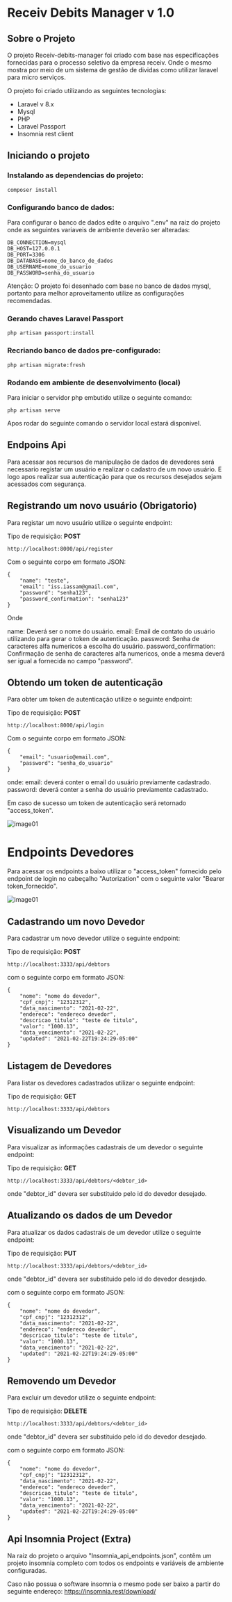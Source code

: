 # Receiv Debits Manager v 1.0

## Sobre o Projeto

O projeto Receiv-debits-manager foi criado com base nas especificações fornecidas para o processo seletivo da empresa receiv. Onde o mesmo mostra por meio de um sistema de gestão de dividas como utilizar laravel para micro serviços. 

O projeto foi criado utilizando as seguintes tecnologias:
- Laravel v 8.x
- Mysql
- PHP
- Laravel Passport
- Insomnia rest client

## Iniciando o projeto

### Instalando as dependencias do projeto:

```
composer install
```

### Configurando banco de dados:

Para configurar o banco de dados edite o arquivo ".env" na raiz do projeto onde as seguintes variaveis de ambiente deverão ser alteradas:

```
DB_CONNECTION=mysql
DB_HOST=127.0.0.1
DB_PORT=3306
DB_DATABASE=nome_do_banco_de_dados
DB_USERNAME=nome_do_usuario
DB_PASSWORD=senha_do_usuario
````

Atenção: O projeto foi desenhado com base no banco de dados mysql, portanto para melhor aproveitamento utilize as configurações recomendadas.

### Gerando chaves Laravel Passport
```
php artisan passport:install
```

### Recriando banco de dados pre-configurado:
```
php artisan migrate:fresh
```

### Rodando em ambiente de desenvolvimento (local)

Para iniciar o servidor php embutido utilize o seguinte comando:

`````
php artisan serve
`````

Apos rodar do seguinte comando o servidor local estará disponivel.

## Endpoins Api

Para acessar aos recursos de manipulação de dados de devedores será necessario registar um usuário e realizar o cadastro de um novo usuário. E logo apos realizar sua autenticação para que os recursos desejados sejam acessados com segurança.

## Registrando um novo usuário (Obrigatorio)

Para registar um novo usuário utilize o seguinte endpoint:

Tipo de requisição: **POST**

```
http://localhost:8000/api/register
```

Com o seguinte corpo em formato JSON:
```
{
    "name": "teste",
    "email": "iss.iassam@gmail.com",
    "password": "senha123",
    "password_confirmation": "senha123"
}
```
Onde

name: Deverá ser o nome do usuário.
email: Email de contato do usuário utilizando para gerar o token de autenticação.
password: Senha de caracteres alfa numericos a escolha do usuário.
password_confirmation: Confirmação de senha de caracteres alfa numericos, onde a mesma deverá ser igual a fornecida no campo "password".

## Obtendo um token de autenticação

Para obter um token de autenticação utilize o seguinte endpoint:

Tipo de requisição: **POST**

```
http://localhost:8000/api/login
```

Com o seguinte corpo em formato JSON:
```
{
    "email": "usuario@email.com",
    "password": "senha_do_usuario"
}
```

onde:
email: deverá conter o email do usuário previamente cadastrado.
password: deverá conter a senha do usuário previamente cadastrado.

Em caso de sucesso um token de autenticação será retornado "access_token".

![image01](./docs/image01.png)

# Endpoints Devedores

Para acessar os endpoints a baixo utilizar o "access_token" fornecido pelo endpoint de login no cabeçalho "Autorization" com o seguinte valor "Bearer token_fornecido".

![image01](./docs/image02.png)

## Cadastrando um novo Devedor
Para cadastrar um novo devedor utilize o seguinte endpoint:

Tipo de requisição: **POST**

```
http://localhost:3333/api/debtors
```

com o seguinte corpo em formato JSON:

```
{
    "nome": "nome do devedor",
    "cpf_cnpj": "12312312",
    "data_nascimento": "2021-02-22",
    "endereco": "endereco devedor",
    "descricao_titulo": "teste de titulo",
    "valor": "1000.13",
    "data_vencimento": "2021-02-22",
    "updated": "2021-02-22T19:24:29-05:00"
}
```

## Listagem de Devedores
Para listar os devedores cadastrados utilizar o seguinte endpoint:

Tipo de requisição: **GET**

```
http://localhost:3333/api/debtors
```

## Visualizando um Devedor
Para visualizar as informações cadastrais de um devedor o seguinte endpoint:

Tipo de requisição: **GET**

```
http://localhost:3333/api/debtors/<debtor_id>
```

onde
"debtor_id" devera ser substituido pelo id do devedor desejado.

## Atualizando os dados de um Devedor
Para atualizar os dados cadastrais de um devedor utilize o seguinte endpoint:

Tipo de requisição: **PUT**

```
http://localhost:3333/api/debtors/<debtor_id>
```

onde
"debtor_id" devera ser substituido pelo id do devedor desejado.

com o seguinte corpo em formato JSON:

```
{
    "nome": "nome do devedor",
    "cpf_cnpj": "12312312",
    "data_nascimento": "2021-02-22",
    "endereco": "endereco devedor",
    "descricao_titulo": "teste de titulo",
    "valor": "1000.13",
    "data_vencimento": "2021-02-22",
    "updated": "2021-02-22T19:24:29-05:00"
}
```

## Removendo um Devedor
Para excluir um devedor utilize o seguinte endpoint:

Tipo de requisição: **DELETE**

```
http://localhost:3333/api/debtors/<debtor_id>
```

onde
"debtor_id" devera ser substituido pelo id do devedor desejado.

com o seguinte corpo em formato JSON:

```
{
    "nome": "nome do devedor",
    "cpf_cnpj": "12312312",
    "data_nascimento": "2021-02-22",
    "endereco": "endereco devedor",
    "descricao_titulo": "teste de titulo",
    "valor": "1000.13",
    "data_vencimento": "2021-02-22",
    "updated": "2021-02-22T19:24:29-05:00"
}
```

## Api Insomnia Project (Extra)

Na raiz do projeto o arquivo "Insomnia_api_endpoints.json", contêm um projeto insomnia completo com todos os endpoints e variáveis de ambiente configuradas.

Caso não possua o software insomnia o mesmo pode ser baixo a partir do seguinte endereço:
https://insomnia.rest/download/
